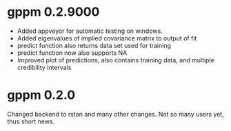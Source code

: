 # gppm 0.2.9000
* Added appveyor for automatic testing on windows.
* Added eigenvalues of implied covariance matrix to output of fit
* predict function also returns data set used for training
* predict function now also supports NA
* Improved plot of predictions, also contains training data, and multiple credibility intervals

# gppm 0.2.0
Changed backend to rstan and many other changes. Not so many users yet, thus short news.
